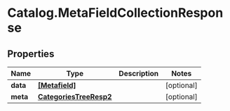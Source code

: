 # Catalog.MetaFieldCollectionResponse

## Properties
Name | Type | Description | Notes
------------ | ------------- | ------------- | -------------
**data** | [**[Metafield]**](Metafield.md) |  | [optional] 
**meta** | [**CategoriesTreeResp2**](CategoriesTreeResp2.md) |  | [optional] 
